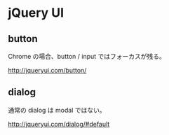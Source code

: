 # jQuery UI

## button
Chrome の場合、button / input ではフォーカスが残る。

http://jqueryui.com/button/


## dialog
通常の dialog は modal ではない。

http://jqueryui.com/dialog/#default


